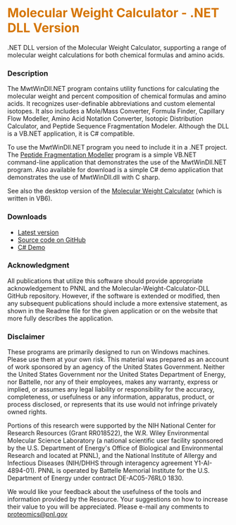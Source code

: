# __<span style="color:#D57500">Molecular Weight Calculator - .NET DLL Version</span>__
 .NET DLL version of the Molecular Weight Calculator, supporting a range of molecular weight calculations for both chemical formulas and amino acids.

### Description
The MwtWinDll.NET program contains utility functions for calculating the molecular weight and percent composition of chemical formulas and amino acids. It recognizes user-definable abbreviations and custom elemental isotopes. It also includes a Mole/Mass Converter, Formula Finder, Capillary Flow Modeller, Amino Acid Notation Converter, Isotopic Distribution Calculator, and Peptide Sequence Fragmentation Modeler. Although the DLL is a VB.NET application, it is C# compatible.

To use the MwtWinDll.NET program you need to include it in a .NET project. The [Peptide Fragmentation Modeller](https://github.com/PNNL-Comp-Mass-Spec/Peptide-Fragmentation-Modeller) program is a simple VB.NET command-line application that demonstrates the use of the MwtWinDll.NET program. Also available for download is a simple C# demo application that demonstrates the use of MwtWinDll.dll with C sharp.

See also the desktop version of the [Molecular Weight Calculator](https://pnnl-comp-mass-spec.github.io/Molecular-Weight-Calculator-VB6/) (which is written in VB6).

### Downloads
* [Latest version](https://github.com/PNNL-Comp-Mass-Spec/Molecular-Weight-Calculator-DLL/releases/latest)
* [Source code on GitHub](https://github.com/PNNL-Comp-Mass-Spec/Molecular-Weight-Calculator-DLL)
* [C# Demo](MwtWinDll_CSharpDemo.zip)

### Acknowledgment

All publications that utilize this software should provide appropriate acknowledgement to PNNL and the Molecular-Weight-Calculator-DLL GitHub repository. However, if the software is extended or modified, then any subsequent publications should include a more extensive statement, as shown in the Readme file for the given application or on the website that more fully describes the application.

### Disclaimer

These programs are primarily designed to run on Windows machines. Please use them at your own risk. This material was prepared as an account of work sponsored by an agency of the United States Government. Neither the United States Government nor the United States Department of Energy, nor Battelle, nor any of their employees, makes any warranty, express or implied, or assumes any legal liability or responsibility for the accuracy, completeness, or usefulness or any information, apparatus, product, or process disclosed, or represents that its use would not infringe privately owned rights.

Portions of this research were supported by the NIH National Center for Research Resources (Grant RR018522), the W.R. Wiley Environmental Molecular Science Laboratory (a national scientific user facility sponsored by the U.S. Department of Energy's Office of Biological and Environmental Research and located at PNNL), and the National Institute of Allergy and Infectious Diseases (NIH/DHHS through interagency agreement Y1-AI-4894-01). PNNL is operated by Battelle Memorial Institute for the U.S. Department of Energy under contract DE-AC05-76RL0 1830.

We would like your feedback about the usefulness of the tools and information provided by the Resource. Your suggestions on how to increase their value to you will be appreciated. Please e-mail any comments to proteomics@pnl.gov

